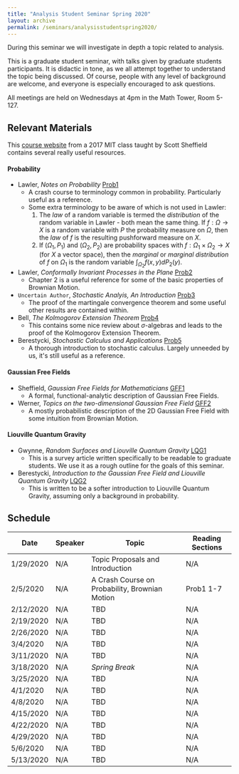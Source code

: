 ```yaml
---
title: "Analysis Student Seminar Spring 2020"
layout: archive
permalink: /seminars/analysisstudentspring2020/
---
```


During this seminar we will investigate in depth a topic related to analysis.  

This is a graduate student seminar, with talks given by graduate students participants.  It is didactic in tone, as we all attempt together to understand the topic being discussed.  Of course, people with any level of background are welcome, and everyone is especially encouraged to ask questions.

All meetings are held on Wednesdays at 4pm in the Math Tower, Room 5-127.

## Relevant Materials

This [course website](http://math.mit.edu/~sheffield/fall2017math177.html) from a 2017 MIT class taught by Scott Sheffield contains several really useful resources.

#### Probability

  * Lawler, _Notes on Probability_ [Prob1](http://www.math.uchicago.edu/~lawler/probnotes.pdf)
    * A crash course to terminology common in probability.  Particularly useful as a reference.
    * Some extra terminology to be aware of which is not used in Lawler:
      1. The _law_ of a random variable is termed the _distribution_ of the random variable in Lawler - both mean the same thing.  If $f: \Omega \to X$ is a random variable with $P$ the probability measure on $\Omega$, then the _law_ of $f$ is the resulting pushforward measure on $X$.
      2. If $(\Omega_1, P_1)$ and $(\Omega_2, P_2)$ are probability spaces with $f: \Omega_1 \times \Omega_2 \to X$ (for $X$ a vector space), then the _marginal_ or _marginal distribution_ of $f$ on $\Omega_1$ is the random variable $\int_{\Omega_2} f(x,y) dP_2(y)$.
  * Lawler, _Conformally Invariant Processes in the Plane_ [Prob2](http://users.ictp.it/~pub_off/lectures/lns017/Lawler/Lawler.pdf)
    * Chapter 2 is a useful reference for some of the basic properties of Brownian Motion.
  * `Uncertain Author`, _Stochastic Analyis, An Introduction_ [Prob3](http://math.tkk.fi/teaching/stokanal/lecture3.pdf)
    * The proof of the martingale convergence theorem and some useful other results are contained within.
  * Bell, _The Kolmogorov Extension Theorem_ [Prob4](http://individual.utoronto.ca/jordanbell/notes/kolmogorov.pdf)
    * This contains some nice review about $\sigma$-algebras and leads to the proof of the Kolmogorov Extension Theorem.
  * Berestycki, _Stochastic Calculus and Applications_ [Prob5](http://www.statslab.cam.ac.uk/~beresty/teach/sc3.pdf)
    * A thorough introduction to stochastic calculus.  Largely unneeded by us, it's still useful as a reference.

#### Gaussian Free Fields

  * Sheffield, _Gaussian Free Fields for Mathematicians_ [GFF1](https://arxiv.org/abs/math/0312099)
    * A formal, functional-analytic description of Gaussian Free Fields.
  * Werner, _Topics on the two-dimensional Gaussian Free Field_ [GFF2](https://pdfs.semanticscholar.org/2607/b47d11a2b1758063795bb33348d9f963011d.pdf)
    * A mostly probabilistic description of the 2D Gaussian Free Field with some intuition from Brownian Motion.

#### Liouville Quantum Gravity

  * Gwynne, _Random Surfaces and Liouville Quantum Gravity_ [LQG1](https://arxiv.org/abs/1908.05573)
    * This is a survey article written specifically to be readable to graduate students.  We use it as a rough outline for the goals of this seminar.
  * Berestycki, _Introduction to the Gaussian Free Field and Liouville Quantum Gravity_ [LQG2](http://www.statslab.cam.ac.uk/~beresty/Articles/oxford4.pdf)
    * This is written to be a softer introduction to Liouville Quantum Gravity, assuming only a background in probability.


## Schedule

| Date   | Speaker   | Topic      | Reading Sections |
| ----- | -------------------- | ------------------------------------------------------------ | -------------- |
| 1/29/2020  | N/A    | Topic Proposals and Introduction | N/A |
| 2/5/2020   | N/A    | A Crash Course on Probability, Brownian Motion | Prob1 1-7 |
| 2/12/2020  | N/A    | TBD | N/A |
| 2/19/2020  | N/A    | TBD | N/A |
| 2/26/2020  | N/A    | TBD | N/A |
| 3/4/2020   | N/A    | TBD | N/A |
| 3/11/2020  | N/A    | TBD | N/A |
| 3/18/2020  | N/A    | _Spring Break_ | N/A |
| 3/25/2020  | N/A    | TBD | N/A |
| 4/1/2020   | N/A    | TBD | N/A |
| 4/8/2020   | N/A    | TBD | N/A |
| 4/15/2020  | N/A    | TBD | N/A |
| 4/22/2020  | N/A    | TBD | N/A |
| 4/29/2020  | N/A    | TBD | N/A |
| 5/6/2020   | N/A    | TBD | N/A |
| 5/13/2020  | N/A    | TBD | N/A |
